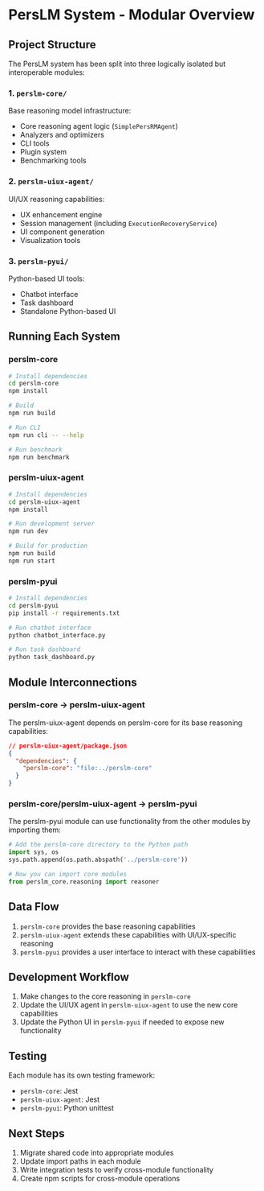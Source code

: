 # PersLM System - Modular Overview

## Project Structure

The PersLM system has been split into three logically isolated but interoperable modules:

### 1. `perslm-core/`

Base reasoning model infrastructure:
- Core reasoning agent logic (`SimplePersRMAgent`)
- Analyzers and optimizers
- CLI tools
- Plugin system
- Benchmarking tools

### 2. `perslm-uiux-agent/`

UI/UX reasoning capabilities:
- UX enhancement engine
- Session management (including `ExecutionRecoveryService`)
- UI component generation
- Visualization tools

### 3. `perslm-pyui/`

Python-based UI tools:
- Chatbot interface
- Task dashboard
- Standalone Python-based UI

## Running Each System

### perslm-core

```bash
# Install dependencies
cd perslm-core
npm install

# Build
npm run build

# Run CLI
npm run cli -- --help

# Run benchmark
npm run benchmark
```

### perslm-uiux-agent

```bash
# Install dependencies
cd perslm-uiux-agent
npm install

# Run development server
npm run dev

# Build for production
npm run build
npm run start
```

### perslm-pyui

```bash
# Install dependencies
cd perslm-pyui
pip install -r requirements.txt

# Run chatbot interface
python chatbot_interface.py

# Run task dashboard
python task_dashboard.py
```

## Module Interconnections

### perslm-core → perslm-uiux-agent

The perslm-uiux-agent depends on perslm-core for its base reasoning capabilities:

```json
// perslm-uiux-agent/package.json
{
  "dependencies": {
    "perslm-core": "file:../perslm-core"
  }
}
```

### perslm-core/perslm-uiux-agent → perslm-pyui

The perslm-pyui module can use functionality from the other modules by importing them:

```python
# Add the perslm-core directory to the Python path
import sys, os
sys.path.append(os.path.abspath('../perslm-core'))

# Now you can import core modules
from perslm_core.reasoning import reasoner
```

## Data Flow

1. `perslm-core` provides the base reasoning capabilities
2. `perslm-uiux-agent` extends these capabilities with UI/UX-specific reasoning
3. `perslm-pyui` provides a user interface to interact with these capabilities

## Development Workflow

1. Make changes to the core reasoning in `perslm-core`
2. Update the UI/UX agent in `perslm-uiux-agent` to use the new core capabilities
3. Update the Python UI in `perslm-pyui` if needed to expose new functionality

## Testing

Each module has its own testing framework:

- `perslm-core`: Jest
- `perslm-uiux-agent`: Jest
- `perslm-pyui`: Python unittest

## Next Steps

1. Migrate shared code into appropriate modules
2. Update import paths in each module
3. Write integration tests to verify cross-module functionality
4. Create npm scripts for cross-module operations 